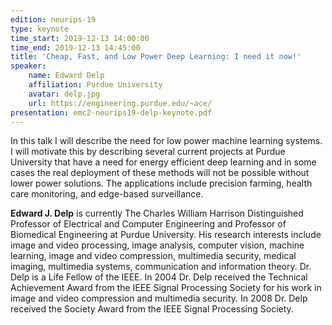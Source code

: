```yaml
---
edition: neurips-19
type: keynote
time_start: 2019-12-13 14:00:00
time_end: 2019-12-13 14:45:00
title: 'Cheap, Fast, and Low Power Deep Learning: I need it now!'
speaker:
    name: Edward Delp
    affiliation: Purdue University
    avatar: delp.jpg
    url: https://engineering.purdue.edu/~ace/
presentation: emc2-neurips19-delp-keynote.pdf
---
```

In this talk I will describe the need for low power machine learning systems. I will motivate this by describing several current projects at Purdue University that have a need for energy efficient deep learning and in some cases the real deployment of these methods will not be possible without lower power solutions. The applications include precision farming, health care monitoring, and edge-based surveillance.

**Edward J. Delp** is currently The Charles William Harrison Distinguished Professor of Electrical and Computer Engineering and Professor of Biomedical Engineering at Purdue University. His research interests include image and video processing, image analysis, computer vision, machine learning, image and video compression, multimedia security, medical imaging, multimedia systems, communication and information theory. Dr. Delp is a Life Fellow of the IEEE. In 2004 Dr. Delp received the Technical Achievement Award from the IEEE Signal Processing Society for his work in image and video compression and multimedia security. In
2008 Dr. Delp received the Society Award from the IEEE Signal Processing Society.
